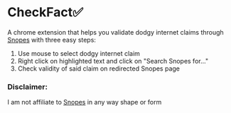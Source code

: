 # CheckFact✅
A chrome extension that helps you validate dodgy internet claims through [Snopes](https://www.snopes.com/) with three easy steps:
1. Use mouse to select dodgy internet claim
2. Right click on highlighted text and click on "Search Snopes for..."
3. Check validity of said claim on redirected Snopes page

### Disclaimer:
I am not affiliate to [Snopes](https://www.snopes.com/) in any way shape or form
